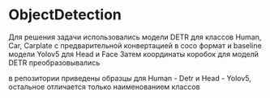 # ObjectDetection
Для решения задачи использовались модели DETR для классов Human, Car, Carplate с предварительной конвертацией в coco формат
и baseline модели Yolov5 для Head и Face
Затем координаты коробок для моделй DETR преобразовывались

в репозитории приведены образцы для Human - Detr и Head  - Yolov5, остальное отличается только наименованием классов
